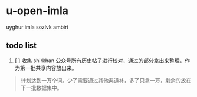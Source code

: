 # u-open-imla

uyghur imla sozlvk ambiri

## todo list

1. [ ] 收集 shirkhan 公众号所有历史帖子进行校对，通过的部分拿出来整理，作为第一批共享内容放出来。
  > 计划达到一万个词。少了需要通过其他渠道补，多了只拿一万，剩余的放在下一批数据集中。
